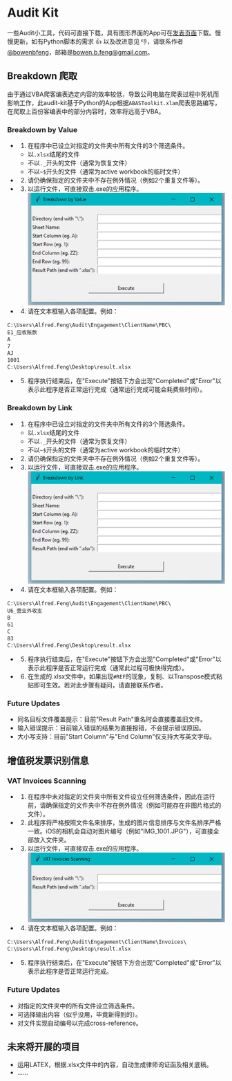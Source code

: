# Audit Kit
一些Audit小工具，代码可直接下载，具有图形界面的App可在[发表页面](https://github.com/bowenbfeng/audit-kit/releases)下载。慢慢更新，如有Python脚本的需求 :+1: 以及改进意见 :-1:，请联系作者[@bowenbfeng](https://github.com/bowenbfeng)，邮箱是[bowen.b.feng@gmail.com](mailto:bowen.b.feng@gmail.com)。

## Breakdown 爬取
由于通过VBA爬客编表选定内容的效率较低，导致公司电脑在爬表过程中死机而影响工作，此audit-kit基于Python的App根据`ABASToolkit.xlam`爬表思路编写，在爬取上百份客编表中的部分内容时，效率将远高于VBA。

### Breakdown by Value
- 1. 在程序中已设立对指定的文件夹中所有文件的3个筛选条件。
	- 以`.xlsx`结尾的文件
	- 不以`._`开头的文件（通常为恢复文件）
	- 不以`~$`开头的文件（通常为active workbook的临时文件）

- 2. 请仍确保指定的文件夹中不存在例外情况（例如2个重复文件等）。 

- 3. 以运行文件，可直接双击.exe的应用程序。
![Breakdown By Value](/sources/README/breakdown-value-ui.png)

- 4. 请在文本框输入各项配置。例如：
```
C:\Users\Alfred.Feng\Audit\Engagement\ClientName\PBC\
E1_应收账款
A
7
AJ
1001
C:\Users\Alfred.Feng\Desktop\result.xlsx
```

- 5. 程序执行结束后，在"Execute"按钮下方会出现"Completed"或"Error"以表示此程序是否正常运行完成（通常运行完成可能会耗费些时间）。

### Breakdown by Link
- 1. 在程序中已设立对指定的文件夹中所有文件的3个筛选条件。
	- 以`.xlsx`结尾的文件
	- 不以`._`开头的文件（通常为恢复文件）
	- 不以`~$`开头的文件（通常为active workbook的临时文件）

- 2. 请仍确保指定的文件夹中不存在例外情况（例如2个重复文件等）。 

- 3. 以运行文件，可直接双击.exe的应用程序。
![Breakdown By Link](/sources/README/breakdown-link-ui.png)

- 4. 请在文本框输入各项配置。例如：
```
C:\Users\Alfred.Feng\Audit\Engagement\ClientName\PBC\
U6_营业外收支
B
61
C
83
C:\Users\Alfred.Feng\Desktop\result.xlsx
```

- 5. 程序执行结束后，在"Execute"按钮下方会出现"Completed"或"Error"以表示此程序是否正常运行完成（通常此过程可极快得完成）。

- 6. 在生成的.xlsx文件中，如果出现`#REF`的现象，复制、以Transpose模式粘贴即可生效。若对此步骤有疑问，请直接联系作者。

### Future Updates
- 同名目标文件覆盖提示：目前"Result Path"重名时会直接覆盖旧文件。
- 输入错误提示：目前输入错误的结果为直接报错，不会提示错误原因。
- 大小写支持：目前"Start Column"与"End Column"仅支持大写英文字母。

## 增值税发票识别信息

### VAT Invoices Scanning
- 1. 在程序中未对指定的文件夹中所有文件设立任何筛选条件，因此在运行前，请确保指定的文件夹中不存在例外情况（例如可能存在非图片格式的文件）。

- 2. 此程序将严格按照文件名来排序，生成的图片信息排序与文件名排序严格一致。iOS的相机会自动对图片编号（例如"IMG_1001.JPG"），可直接全部放入文件夹。

- 3. 以运行文件，可直接双击.exe的应用程序。
![VAT Invoices Scanning](/sources/README/vat-invoices-scanning-ui.png)

- 4. 请在文本框输入各项配置。例如：
```
C:\Users\Alfred.Feng\Audit\Engagement\ClientName\Invoices\
C:\Users\Alfred.Feng\Desktop\result.xlsx
```

- 5. 程序执行结束后，在"Execute"按钮下方会出现"Completed"或"Error"以表示此程序是否正常运行完成。

### Future Updates
- 对指定的文件夹中的所有文件设立筛选条件。
- 可选择输出内容（似乎没用，毕竟新得到的）。
- 对文件实现自动编号以完成cross-reference。

## 未来将开展的项目
- 运用LATEX，根据.xlsx文件中的内容，自动生成律师询证函及相关底稿。
- ......
